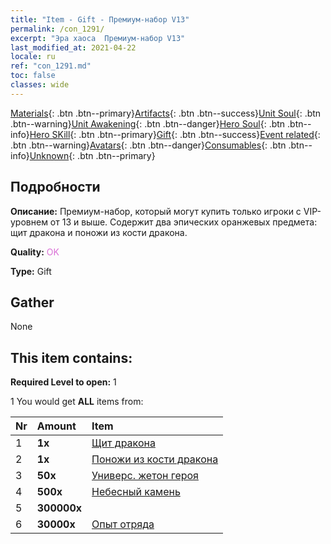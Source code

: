 ```yaml
---
title: "Item - Gift - Премиум-набор V13"
permalink: /con_1291/
excerpt: "Эра хаоса  Премиум-набор V13"
last_modified_at: 2021-04-22
locale: ru
ref: "con_1291.md"
toc: false
classes: wide
---
```

 [Materials](/ItemsRU/){: .btn .btn--primary}[Artifacts](/ItemsRU/Artifacts/){: .btn .btn--success}[Unit Soul](/ItemsRU/UnitSoul/){: .btn .btn--warning}[Unit Awakening](/ItemsRU/UnitAwakening/){: .btn .btn--danger}[Hero Soul](/ItemsRU/HeroSoul/){: .btn .btn--info}[Hero SKill](/ItemsRU/HeroSkill/){: .btn .btn--primary}[Gift](/ItemsRU/Gift/){: .btn .btn--success}[Event related](/ItemsRU/Events/){: .btn .btn--warning}[Avatars](/ItemsRU/Avatars/){: .btn .btn--danger}[Consumables](/ItemsRU/Consumables/){: .btn .btn--info}[Unknown](/ItemsRU/Unknown/){: .btn .btn--primary}

## Подробности
 **Описание:** Премиум-набор, который могут купить только игроки с VIP-уровнем от 13 и выше. Содержит два эпических оранжевых предмета: щит дракона и поножи из кости дракона.

 **Quality:** <span style="color: #DA70D6">OK</span>

 **Type:** Gift

## Gather

  None

## This item contains:

 **Required Level to open:** 1

 1 You would get **ALL** items  from:

  | Nr | Amount |     Item    |
  |:---|:-------|:------------|
  | 1 |  **1x** | [Щит дракона](/ru/Items/art_144/) |  | 
  | 2 |  **1x** | [Поножи из кости дракона](/ru/Items/art_145/) |  | 
  | 3 |  **50x** | [Универс. жетон героя](/ru/Items/her_358/) |  | 
  | 4 |  **500x** | [Небесный камень](/ru/Items/art_188/) |  | 
  | 5 |  **300000x** | <i class="fas fa-coins"/> |  | 
  | 6 |  **30000x** | [Опыт отряда](/ru/Items/con_902/) |  | 
